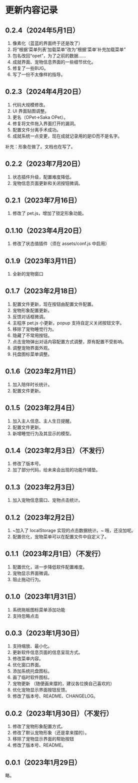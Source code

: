 # 更新内容记录
## 0.2.4（2024年5月1日）
1. 像素化（蓝蓝的界面终于还是改了）
2. 将“根据‘菜单列表’加载菜单”改为“根据‘菜单’补充加载菜单”
3. 包名改回“opet”，为了之前的数据……
4. 成就界面、宠物信息界面的一些细节优化。
5. 修复了一些BUG。
6. 写了一份不太像样的指导。

## 0.2.3（2024年4月20日）
1. 代码大规模修改。
2. UI 界面贴图调整。
3. 更名（OPet→Saka OPet）。
4. 修复将文件拖入界面打开的漏洞。
5. 配置文件分离手术成功。
6. 成就系统一点变更，现在成就记录用的是ID而不是名字。

补充：形象在做了。文档也在写了。
<!-- 下一步计划：将“根据‘菜单列表’加载菜单”改为“根据‘菜单’补充加载菜单” -->

## 0.2.2（2023年7月20日）
1. 状态插件升级，配置难度降低。
2. 宠物信息页面更新和关闭按钮微调。

## 0.2.1（2023年7月16日）
1. 修改了 pet.js，增加了锁定形象功能。

## 0.1.10（2023年4月20日）
1. 修改了状态值插件（须在 assets/conf.js 中启用）

## 0.1.9（2023年3月11日）
1. 全新的宠物窗口

## 0.1.7（2023年2月18日）
1. 配置文件更新，现在按钮由配置文件配置。
2. 宠物形象配置更新。
3. 反馈对话框微调。
4. 主程序 pet.js 小更新，popup 支持自定义关闭按钮文字。
5. 移除了宠物睡觉行为。
6. 隐藏了不常用按钮。
7. 点击宠物弹出对话内容配置方式调整，原有配置不受影响。
8. 调整宠物界面外观。
9. 托盘图标菜单调整。

## 0.1.6（2023年2月11日）
1. 加入陪伴时长统计。
2. 配置文件更新。

## 0.1.5（2023年2月4日）
1. 加入主人信息、主人生日提醒。
2. 配置文件更新。
3. 新增睡觉行为及其显示的模型。

## 0.1.4（2023年2月3日）（不发行）
1. 修改了版本号。
2. 加了部分代码，给未来会出现的功能作铺垫。

## 0.1.3（2023年2月3日）
1. 加入宠物信息窗口、宠物点击统计。

## 0.1.2（2023年2月2日）
1. ~加入了 localStorage 实现的点击数据统计。~ 哦，还没加呢。
2. 配置优化，宠物菜单可以在配置文件中自定义了。

## 0.1.1（2023年2月1日）（不发行）
1. 配置优化，进一步降低软件配置难度。
2. 宠物显示界面微调。
3. 阻止拖动行为。

## 0.1.0（2023年1月31日）
1. 系统拖板图标菜单添加功能
2. 支持忽略点击

## 0.0.3（2023年1月30日）
1. 支持缩放、最小化。
2. 更新软件信息页面的信息呈现方式。
3. 修改菜单内容。
4. 优化窗口界面。
5. 添加系统托盘图标。
6. 画了临时软件图标。
7. 宠物更新 （随便画来摆的，建议各位换自己喜欢的）
8. 优化宠物显示界面按钮反馈。
9. 修改了版本号、README、CHANGELOG。

## 0.0.2（2023年1月30日）（不发行）
1. 修改了宠物形象配置方式。
2. 修改了默认宠物形象（还是拿来摆的）。
3. 移除了宠物显示界面的帮助按钮
4. 修改了版本号、README。

## 0.0.1（2023年1月29日）
略。